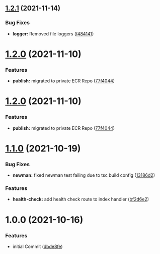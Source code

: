 ## [1.2.1](https://github.com/phenixcoder/lambda-container-service/compare/v1.2.0...v1.2.1) (2021-11-14)


### Bug Fixes

* **logger:** Removed file loggers ([f484141](https://github.com/phenixcoder/lambda-container-service/commit/f4841410d0c8f5e7aca3a9082809135f795f4e0e))

# [1.2.0](https://github.com/phenixcoder/lambda-container-service/compare/v1.1.0...v1.2.0) (2021-11-10)


### Features

* **publish:** migrated to private ECR Repo ([77f4044](https://github.com/phenixcoder/lambda-container-service/commit/77f4044949dbdd375d4f51dd15bf0ab20f334fd1))

# [1.2.0](https://github.com/phenixcoder/lambda-container-service/compare/v1.1.0...v1.2.0) (2021-11-10)


### Features

* **publish:** migrated to private ECR Repo ([77f4044](https://github.com/phenixcoder/lambda-container-service/commit/77f4044949dbdd375d4f51dd15bf0ab20f334fd1))

# [1.1.0](https://github.com/phenixcoder/lambda-container-service/compare/v1.0.0...v1.1.0) (2021-10-19)


### Bug Fixes

* **newman:** fixed newman test failing due to tsc build config ([13186d2](https://github.com/phenixcoder/lambda-container-service/commit/13186d28968ef5cb7240e52cff4c5ea99dc8ce91))


### Features

* **health-check:** add health check route to index handler ([bf2d6e2](https://github.com/phenixcoder/lambda-container-service/commit/bf2d6e2a81f0d3e82972d87aae6d613cb8be016e))

# 1.0.0 (2021-10-16)


### Features

* initial Commit ([dbde8fe](https://github.com/phenixcoder/lambda-container-service/commit/dbde8fefc96567b482a61682474a9a65679a74f0))
